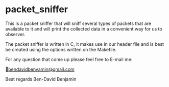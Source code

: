 # packet_sniffer

This is a packet sniffer that will sniff several types of packets that are available to it and will print the collected data in a convenient way for us to observer.

The packet sniffer is written in C, it makes use in our header file and is best be created using the options written on the Makefile.

For any question that come up please feel free to E-mail me:

📧bendavidbenyamin@gmail.com

Best regards
Ben-David Benjamin
